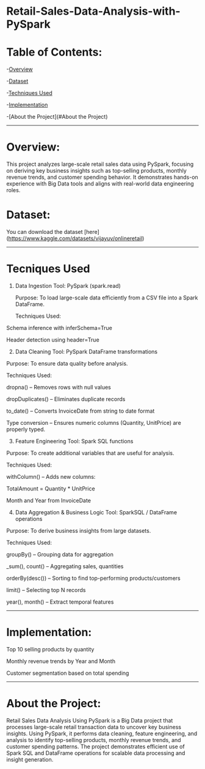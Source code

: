 # Retail-Sales-Data-Analysis-with-PySpark


# Table of Contents:
-[Overview](#Overview)

-[Dataset](#Dataset)

-[Techniques Used](#Techniiques-Used)

-[Implementation](#Implementation)

-[About the Project](#About the Project)

* * *

# Overview:
This project analyzes large-scale retail sales data using PySpark, focusing on deriving key business insights such as top-selling products, monthly revenue trends, and customer spending behavior. It demonstrates hands-on experience with Big Data tools and aligns with real-world data engineering roles.

# Dataset:
You can download the dataset [here] (https://www.kaggle.com/datasets/vijayuv/onlineretail)

* * *

# Tecniques Used

1. Data Ingestion
   Tool: PySpark (spark.read)

   Purpose: To load large-scale data efficiently from a CSV file into a Spark DataFrame.

   Techniques Used:

Schema inference with inferSchema=True

Header detection using header=True


 2. Data Cleaning
Tool: PySpark DataFrame transformations

Purpose: To ensure data quality before analysis.

Techniques Used:

dropna() – Removes rows with null values

dropDuplicates() – Eliminates duplicate records

to_date() – Converts InvoiceDate from string to date format

Type conversion – Ensures numeric columns (Quantity, UnitPrice) are properly typed.


3. Feature Engineering
Tool: Spark SQL functions

Purpose: To create additional variables that are useful for analysis.

Techniques Used:

withColumn() – Adds new columns:

TotalAmount = Quantity * UnitPrice

Month and Year from InvoiceDate


4. Data Aggregation & Business Logic
Tool: SparkSQL / DataFrame operations

Purpose: To derive business insights from large datasets.

Techniques Used:

groupBy() – Grouping data for aggregation

_sum(), count() – Aggregating sales, quantities

orderBy(desc()) – Sorting to find top-performing products/customers

limit() – Selecting top N records

year(), month() – Extract temporal features


* * *

# Implementation:

Top 10 selling products by quantity

Monthly revenue trends by Year and Month

Customer segmentation based on total spending

* * *

# About the Project:
Retail Sales Data Analysis Using PySpark is a Big Data project that processes large-scale retail transaction data to uncover key business insights. Using PySpark, it performs data cleaning, feature engineering, and analysis to identify top-selling products, monthly revenue trends, and customer spending patterns. The project demonstrates efficient use of Spark SQL and DataFrame operations for scalable data processing and insight generation.



